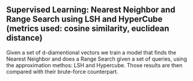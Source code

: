 ## Supervised Learning: Nearest Neighbor and Range Search using LSH and HyperCube (metrics used: cosine similarity, euclidean distance)

Given a set of d-diamentional vectors we train a model that finds the Nearest Neighbor and does a Range Search given a set of queries, using the approximation methos: LSH and Hypercube. Those results are then compared with their brute-force counterpart.
